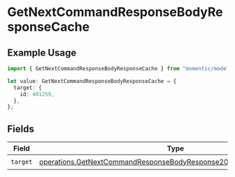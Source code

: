 # GetNextCommandResponseBodyResponseCache

## Example Usage

```typescript
import { GetNextCommandResponseBodyResponseCache } from "momentic/models/operations";

let value: GetNextCommandResponseBodyResponseCache = {
  target: {
    id: 401259,
  },
};
```

## Fields

| Field                                                                                                                                                            | Type                                                                                                                                                             | Required                                                                                                                                                         | Description                                                                                                                                                      |
| ---------------------------------------------------------------------------------------------------------------------------------------------------------------- | ---------------------------------------------------------------------------------------------------------------------------------------------------------------- | ---------------------------------------------------------------------------------------------------------------------------------------------------------------- | ---------------------------------------------------------------------------------------------------------------------------------------------------------------- |
| `target`                                                                                                                                                         | [operations.GetNextCommandResponseBodyResponse200ApplicationJson4Target](../../models/operations/getnextcommandresponsebodyresponse200applicationjson4target.md) | :heavy_check_mark:                                                                                                                                               | N/A                                                                                                                                                              |